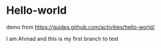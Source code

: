 # Hello-world
demo from https://guides.github.com/activities/hello-world/

I am Ahmad and this is my first branch to test
